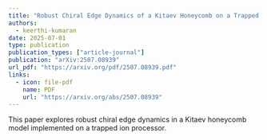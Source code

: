 ```yaml
---
title: "Robust Chiral Edge Dynamics of a Kitaev Honeycomb on a Trapped Ion Processor"
authors:
  - keerthi-kumaran
date: 2025-07-01
type: publication
publication_types: ["article-journal"]
publication: "arXiv:2507.08939"
url_pdf: "https://arxiv.org/pdf/2507.08939.pdf"
links:
  - icon: file-pdf
    name: PDF
    url: "https://arxiv.org/abs/2507.08939"
---
```

This paper explores robust chiral edge dynamics in a Kitaev honeycomb model implemented on a trapped ion processor.
